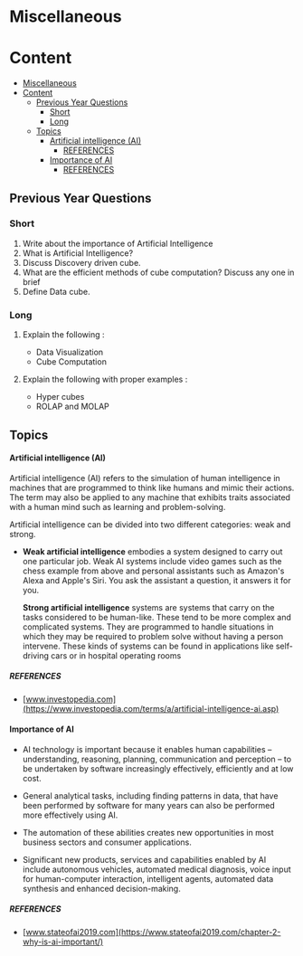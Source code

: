 # Miscellaneous

# Content

- [Miscellaneous](#miscellaneous)
- [Content](#content)
  - [Previous Year Questions](#previous-year-questions)
    - [Short](#short)
    - [Long](#long)
  - [Topics](#topics)
      - [Artificial intelligence (AI)](#artificial-intelligence-ai)
        - [REFERENCES](#references)
      - [Importance of AI](#importance-of-ai)
        - [REFERENCES](#references-1)

## Previous Year Questions

### Short

1. Write about the importance of Artificial Intelligence
2. What is Artificial Intelligence?
3. Discuss Discovery driven cube.
4. What are the efficient methods of cube computation? Discuss any one in brief
5. Define Data cube.

### Long

1. Explain the following :

   - Data Visualization
   - Cube Computation

2. Explain the following with proper examples :

   - Hyper cubes
   - ROLAP and MOLAP

## Topics

#### Artificial intelligence (AI)

Artificial intelligence (AI) refers to the simulation of human intelligence in machines that
are programmed to think like humans and mimic their actions. The term may also be applied to
any machine that exhibits traits associated with a human mind such as learning and
problem-solving.

Artificial intelligence can be divided into two different categories: weak and strong.

- **Weak artificial intelligence** embodies a system designed to carry out one particular job.
  Weak AI systems include video games such as the chess example from above and personal assistants
  such as Amazon's Alexa and Apple's Siri. You ask the assistant a question, it answers it for you.

  **Strong artificial intelligence** systems are systems that carry on the tasks considered to be
  human-like. These tend to be more complex and complicated systems. They are programmed to handle situations in which they may be required to problem solve without having a person intervene.
  These kinds of systems can be found in applications like self-driving cars or in hospital operating
  rooms

##### REFERENCES

- [www.investopedia.com](https://www.investopedia.com/terms/a/artificial-intelligence-ai.asp)

#### Importance of AI

- AI technology is important because it enables human capabilities – understanding, reasoning,
  planning, communication and perception – to be undertaken by software increasingly effectively, efficiently and at low cost.

- General analytical tasks, including finding patterns in data, that have been performed by software
  for many years can also be performed more effectively using AI.

- The automation of these abilities creates new opportunities in most business sectors and
  consumer applications.

- Significant new products, services and capabilities enabled by AI include autonomous vehicles,
  automated medical diagnosis, voice input for human-computer interaction, intelligent agents,
  automated data synthesis and enhanced decision-making.

##### REFERENCES

- [www.stateofai2019.com](https://www.stateofai2019.com/chapter-2-why-is-ai-important/)
